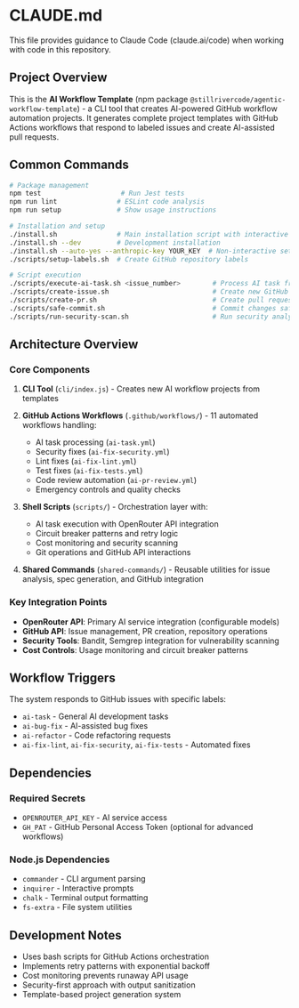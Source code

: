 # CLAUDE.md

This file provides guidance to Claude Code (claude.ai/code) when working with code in this repository.

## Project Overview

This is the **AI Workflow Template** (npm package `@stillrivercode/agentic-workflow-template`) - a CLI tool that creates AI-powered GitHub workflow automation projects. It generates complete project templates with GitHub Actions workflows that respond to labeled issues and create AI-assisted pull requests.

## Common Commands

```bash
# Package management
npm test                    # Run Jest tests
npm run lint               # ESLint code analysis
npm run setup              # Show usage instructions

# Installation and setup
./install.sh               # Main installation script with interactive prompts
./install.sh --dev         # Development installation
./install.sh --auto-yes --anthropic-key YOUR_KEY  # Non-interactive setup
./scripts/setup-labels.sh  # Create GitHub repository labels

# Script execution
./scripts/execute-ai-task.sh <issue_number>        # Process AI task from GitHub issue
./scripts/create-issue.sh                          # Create new GitHub issue
./scripts/create-pr.sh                             # Create pull request
./scripts/safe-commit.sh                           # Commit changes safely
./scripts/run-security-scan.sh                     # Run security analysis
```

## Architecture Overview

### Core Components

1. **CLI Tool** (`cli/index.js`) - Creates new AI workflow projects from templates
2. **GitHub Actions Workflows** (`.github/workflows/`) - 11 automated workflows handling:
   - AI task processing (`ai-task.yml`)
   - Security fixes (`ai-fix-security.yml`) 
   - Lint fixes (`ai-fix-lint.yml`)
   - Test fixes (`ai-fix-tests.yml`)
   - Code review automation (`ai-pr-review.yml`)
   - Emergency controls and quality checks

3. **Shell Scripts** (`scripts/`) - Orchestration layer with:
   - AI task execution with OpenRouter API integration
   - Circuit breaker patterns and retry logic
   - Cost monitoring and security scanning
   - Git operations and GitHub API interactions

4. **Shared Commands** (`shared-commands/`) - Reusable utilities for issue analysis, spec generation, and GitHub integration

### Key Integration Points

- **OpenRouter API**: Primary AI service integration (configurable models)
- **GitHub API**: Issue management, PR creation, repository operations
- **Security Tools**: Bandit, Semgrep integration for vulnerability scanning
- **Cost Controls**: Usage monitoring and circuit breaker patterns

## Workflow Triggers

The system responds to GitHub issues with specific labels:
- `ai-task` - General AI development tasks
- `ai-bug-fix` - AI-assisted bug fixes  
- `ai-refactor` - Code refactoring requests
- `ai-fix-lint`, `ai-fix-security`, `ai-fix-tests` - Automated fixes

## Dependencies

### Required Secrets
- `OPENROUTER_API_KEY` - AI service access
- `GH_PAT` - GitHub Personal Access Token (optional for advanced workflows)

### Node.js Dependencies
- `commander` - CLI argument parsing
- `inquirer` - Interactive prompts
- `chalk` - Terminal output formatting
- `fs-extra` - File system utilities

## Development Notes

- Uses bash scripts for GitHub Actions orchestration
- Implements retry patterns with exponential backoff
- Cost monitoring prevents runaway API usage
- Security-first approach with output sanitization
- Template-based project generation system